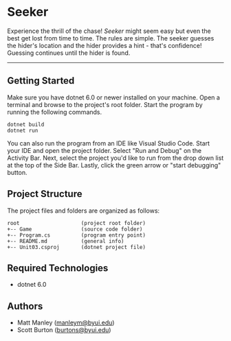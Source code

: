 # Seeker
Experience the thrill of the chase! <i>Seeker</i> might seem easy but 
even the best get lost from time to time. The rules are simple. The 
seeker guesses the hider's location and the hider provides a hint - 
that's confidence! Guessing continues until the hider is found.

---
## Getting Started
Make sure you have dotnet 6.0 or newer installed on your machine. Open 
a terminal and browse to the project's root folder. Start the program 
by running the following commands.
```
dotnet build
dotnet run 
```
You can also run the program from an IDE like Visual Studio Code. 
Start your IDE and open the project folder. Select "Run and Debug" on 
the Activity Bar. Next, select the project you'd like to run from the 
drop down list at the top of the Side Bar. Lastly, click the green 
arrow or "start debugging" button.

## Project Structure
The project files and folders are organized as follows:
```
root                    (project root folder)
+-- Game                (source code folder)
+-- Program.cs          (program entry point)    
+-- README.md           (general info)
+-- Unit03.csproj       (dotnet project file)
```

## Required Technologies
* dotnet 6.0

## Authors
* Matt Manley (manleym@byui.edu)
* Scott Burton (burtons@byui.edu)